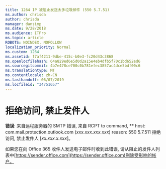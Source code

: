 ```yaml
---
title: 1264 IP 被阻止发送太多垃圾邮件 (550 5.7.51)
ms.author: chrisda
author: chrisda
manager: dansimp
ms.date: 9/28/2018
ms.audience: ITPro
ms.topic: article
ROBOTS: NOINDEX, NOFOLLOW
localization_priority: Normal
ms.custom: 1264
ms.assetid: f7af4211-9dbe-415c-b0e3-fc20d43c3868
ms.openlocfilehash: 64a829ed6e5d0d2a15e4eb4dfb5f70c1bd652ed6
ms.sourcegitcommit: 4b7e478ce700c0b781efec3857ac4dce5bdf00c6
ms.translationtype: MT
ms.contentlocale: zh-CN
ms.lasthandoff: 06/07/2019
ms.locfileid: "34751657"
---
```

# <a name="access-denied-banned-sender"></a>拒绝访问, 禁止发件人

 **错误**: 来自远程服务器的 SMTP 错误, 来自 RCPT to command, ** host: com.mail.protection.outlook.com (*xxx.xxx.xxx.xxx*) reason: 550 5.7.511 拒绝访问, 禁止发件人 [*xx.xxx.x.xxx*]。 

如果您在向 Office 365 收件人发送电子邮件时收到此错误, 请从阻止的发件人列表中[https://sender.office.com](https://sender.office.com)删除受影响的帐户。
